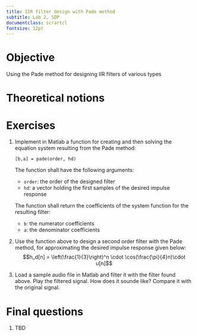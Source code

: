 ```yaml
---
title: IIR filter design with Pade method
subtitle: Lab 2, SDP
documentclass: scrartcl
fontsize: 12pt
---
```


# Objective

Using the Pade method for designing IIR filters of various types

# Theoretical notions


# Exercises

1. Implement in Matlab a function for creating and then solving the equation system
resulting from the Pade method:

    ```[b,a] = pade(order, hd)```

    The function shall have the following arguments:
	* `order`: the order of the designed filter
	* `hd`: a vector holding the first samples of the desired impulse response
	
	The function shall return the coefficients of the system function for the resulting filter:
	* `b`: the numerator coefficients
	* `a`: the denominator coefficients

2. Use the function above to design a second order filter with the Pade method, for
approximating the desired impulse response given below:
$$h_d[n] = \left(\frac{1}{3}\right)^n \cdot \cos(\frac{\pi}{4}n)\cdot u[n]$$

3. Load a sample audio file in Matlab and filter it with the filter found above.
Play the filtered signal. How does it sounde like? Compare it with the original signal.

# Final questions

1. TBD
